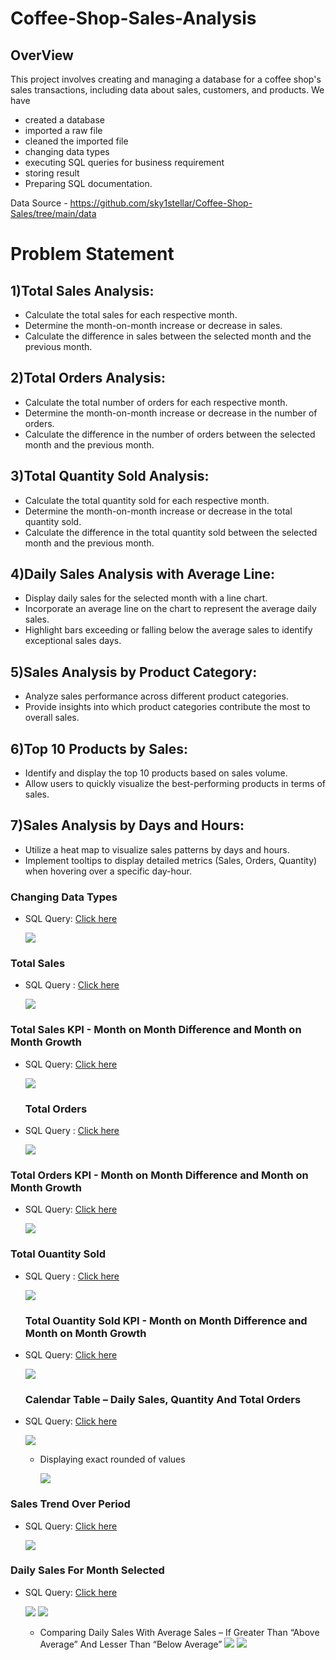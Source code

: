 # Coffee-Shop-Sales-Analysis
## OverView
This project involves creating and managing a database for a coffee shop's sales transactions, including data about sales, customers, and products.
We have
- created a database
- imported a raw file
- cleaned the imported file
- changing data types
- executing SQL queries for business requirement
- storing result
- Preparing SQL documentation.

Data Source - https://github.com/sky1stellar/Coffee-Shop-Sales/tree/main/data

# Problem Statement
## 1)Total Sales Analysis:
- Calculate the total sales for each respective month.
- Determine the month-on-month increase or decrease in sales.
- Calculate the difference in sales between the selected month and the previous month.

## 2)Total Orders Analysis:
- Calculate the total number of orders for each respective month.
- Determine the month-on-month increase or decrease in the number of orders.
- Calculate the difference in the number of orders between the selected month and the previous month.

## 3)Total Quantity Sold Analysis:
- Calculate the total quantity sold for each respective month.
- Determine the month-on-month increase or decrease in the total quantity sold.
- Calculate the difference in the total quantity sold between the selected month and the previous month.

## 4)Daily Sales Analysis with Average Line:
- Display daily sales for the selected month with a line chart.
- Incorporate an average line on the chart to represent the average daily sales.
- Highlight bars exceeding or falling below the average sales to identify exceptional sales days.

## 5)Sales Analysis by Product Category:
- Analyze sales performance across different product categories.
- Provide insights into which product categories contribute the most to overall sales.

## 6)Top 10 Products by Sales:
- Identify and display the top 10 products based on sales volume.
- Allow users to quickly visualize the best-performing products in terms of sales.

## 7)Sales Analysis by Days and Hours:
- Utilize a heat map to visualize sales patterns by days and hours.
- Implement tooltips to display detailed metrics (Sales, Orders, Quantity) when hovering over a specific day-hour.

### Changing Data Types
- SQL Query: [Click here](https://github.com/sky1stellar/Coffee-Shop-Sales/blob/main/scripts/Changing%20Data%20Types.sql)
  
  ![](https://github.com/sky1stellar/Coffee-Shop-Sales/blob/main/sql/Picture%201.png)

### Total Sales
- SQL Query : [Click here](https://github.com/sky1stellar/Coffee-Shop-Sales/blob/main/scripts/Total%20Sales.sql)

  ![](https://github.com/sky1stellar/Coffee-Shop-Sales/blob/main/sql/Picture%202.png)

### Total Sales KPI - Month on Month Difference and Month on Month Growth
- SQL Query: [Click here](https://github.com/sky1stellar/Coffee-Shop-Sales/blob/main/scripts/Total%20Sales%20KPI%20-%20MOM%20Difference%20and%20MOM%20Growth.sql)

  ![](https://github.com/sky1stellar/Coffee-Shop-Sales/blob/main/sql/Picture%203.png)

  ### Total Orders
- SQL Query : [Click here](https://github.com/sky1stellar/Coffee-Shop-Sales/blob/main/scripts/Total%20Orders.sql)

  ![](https://github.com/sky1stellar/Coffee-Shop-Sales/blob/main/sql/Picture%204.png)

### Total Orders KPI - Month on Month Difference and Month on Month Growth
- SQL Query: [Click here](https://github.com/sky1stellar/Coffee-Shop-Sales/blob/main/scripts/Total%20Orders%20KPI%20-%20MOM%20Difference%20and%20MOM%20Growth.sql)

  ![](https://github.com/sky1stellar/Coffee-Shop-Sales/blob/main/sql/Picture%205.png)
  
### Total Ouantity Sold
- SQL Query : [Click here](https://github.com/sky1stellar/Coffee-Shop-Sales/blob/main/scripts/Total%20Quantity%20Sold.sql)

  ![](https://github.com/sky1stellar/Coffee-Shop-Sales/blob/main/sql/Picture%206.png)

  ### Total Ouantity Sold KPI - Month on Month Difference and Month on Month Growth
- SQL Query: [Click here](https://github.com/sky1stellar/Coffee-Shop-Sales/blob/main/scripts/Total%20Quantity%20Sold%20Kpi%20-%20Mom%20Difference%20And%20Mom%20Growth.sql)

  ![](https://github.com/sky1stellar/Coffee-Shop-Sales/blob/main/sql/Picture%207.png)

    ### Calendar Table – Daily Sales, Quantity And Total Orders
- SQL Query: [Click here](https://github.com/sky1stellar/Coffee-Shop-Sales/blob/main/scripts/Calendar%20Table%20%E2%80%93%20Daily%20Sales%2C%20Quantity%20And%20Total%20Orders.sql)

  ![](https://github.com/sky1stellar/Coffee-Shop-Sales/blob/main/sql/Picture%208.png)
  - Displaying exact rounded of values
    
    ![](https://github.com/sky1stellar/Coffee-Shop-Sales/blob/main/sql/Picture%209.png)

 ### Sales Trend Over Period
  - SQL Query: [Click here](https://github.com/sky1stellar/Coffee-Shop-Sales/blob/main/scripts/Sales%20Trend%20Over%20Period.sql)

     ![](https://github.com/sky1stellar/Coffee-Shop-Sales/blob/main/sql/Picture%2011.png)
    
 ### Daily Sales For Month Selected
 - SQL Query: [Click here](https://github.com/sky1stellar/Coffee-Shop-Sales/blob/main/scripts/Daily%20Sales%20For%20Month%20Selected.sql)

     ![](https://github.com/sky1stellar/Coffee-Shop-Sales/blob/main/sql/Picture%2012.png)    ![](https://github.com/sky1stellar/Coffee-Shop-Sales/blob/main/sql/Picture%2013.png)

   - Comparing Daily Sales With Average Sales – If Greater Than “Above Average” And Lesser Than “Below Average”
   ![](https://github.com/sky1stellar/Coffee-Shop-Sales/blob/main/sql/Picture%2014.png)    ![](https://github.com/sky1stellar/Coffee-Shop-Sales/blob/main/sql/Picture%2015.png)

